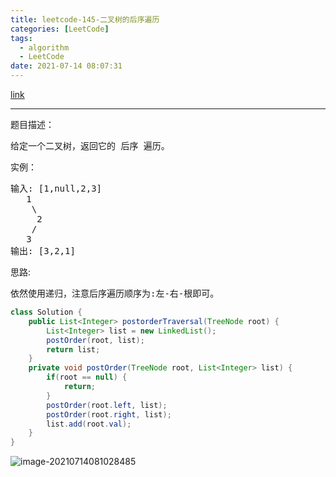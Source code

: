 ```yaml
---
title: leetcode-145-二叉树的后序遍历
categories: [LeetCode]
tags:
  - algorithm
  - LeetCode
date: 2021-07-14 08:07:31
---
```


[link](https://leetcode-cn.com/problems/binary-tree-postorder-traversal/)

<hr/>

题目描述：

<pre>
给定一个二叉树，返回它的 后序 遍历。
</pre>

实例：

<pre>
输入: [1,null,2,3]  
   1
    \
     2
    /
   3
输出: [3,2,1]
</pre>

思路:

<pre>
依然使用递归，注意后序遍历顺序为:左-右-根即可。
</pre>

```java
class Solution {
    public List<Integer> postorderTraversal(TreeNode root) {
        List<Integer> list = new LinkedList();
        postOrder(root, list);
        return list;
    }
    private void postOrder(TreeNode root, List<Integer> list) {
        if(root == null) {
            return;
        }
        postOrder(root.left, list);
        postOrder(root.right, list);
        list.add(root.val);
    }
}
```

![image-20210714081028485](https://gitee.com/cao_ziqiang/img/raw/master/20210714081028.png)

